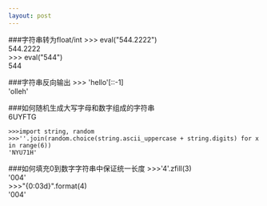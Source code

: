 ```yaml
---
layout: post
---
```

###字符串转为float/int
    >>> eval("544.2222")   
    544.2222  
    >>> eval("544")   
    544  

###字符串反向输出
    >>> 'hello'[::-1]  
    'olleh'  

###如何随机生成大写字母和数字组成的字符串  
    6UYFTG  

    >>>import string, random  
    >>>''.join(random.choice(string.ascii_uppercase + string.digits) for x in range(6))  
    'NYU71H'

###如何填充0到数字字符串中保证统一长度
    >>>'4'.zfill(3)  
    '004'  
    >>>"{0:03d}".format(4)  
    '004'  

